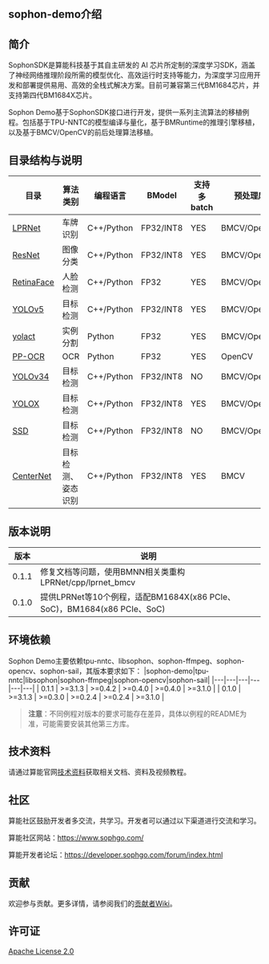 ## sophon-demo介绍

## 简介
SophonSDK是算能科技基于其自主研发的 AI 芯片所定制的深度学习SDK，涵盖了神经网络推理阶段所需的模型优化、高效运行时支持等能力，为深度学习应用开发和部署提供易用、高效的全栈式解决方案。目前可兼容第三代BM1684芯片，并支持第四代BM1684X芯片。

Sophon Demo基于SophonSDK接口进行开发，提供一系列主流算法的移植例程。包括基于TPU-NNTC的模型编译与量化，基于BMRuntime的推理引擎移植，以及基于BMCV/OpenCV的前后处理算法移植。

## 目录结构与说明
| 目录 | 算法类别 | 编程语言 | BModel | 支持多batch | 预处理库 |
|---|---|---|---|---|---|
| [LPRNet](./sample/LPRNet/README.md) | 车牌识别 | C++/Python | FP32/INT8 | YES | BMCV/OpenCV |
| [ResNet](./sample/ResNet/README.md) | 图像分类 | C++/Python | FP32/INT8 | YES | BMCV/OpenCV |
| [RetinaFace](./sample/RetinaFace/README.md) | 人脸检测 | C++/Python | FP32 | YES | BMCV/OpenCV |
| [YOLOv5](./sample/YOLOv5/README.md) | 目标检测 | C++/Python | FP32/INT8 | YES | BMCV/OpenCV |
| [yolact](./sample/yolact/README.md) | 实例分割 | Python | FP32 | YES | BMCV/OpenCV |
| [PP-OCR](./sample/PP-OCR/README.md) | OCR | Python | FP32 | YES | OpenCV |
| [YOLOv34](./sample/YOLOv34/README.md) | 目标检测 | C++/Python | FP32/INT8 | NO | BMCV/OpenCV |
| [YOLOX](./sample/YOLOX/README.md) | 目标检测 | C++/Python | FP32/INT8 | YES | BMCV/OpenCV |
| [SSD](./sample/SSD/README.md) | 目标检测 | C++/Python | FP32/INT8 | NO | BMCV/OpenCV |
| [CenterNet](./sample/CenterNet/README.md) | 目标检测、姿态识别 | C++/Python | FP32/INT8 | YES | BMCV |

## 版本说明
| 版本 | 说明 | 
|---|---|
| 0.1.1	 | 修复文档等问题，使用BMNN相关类重构LPRNet/cpp/lprnet_bmcv |
| 0.1.0	 | 提供LPRNet等10个例程，适配BM1684X(x86 PCIe、SoC)，BM1684(x86 PCIe、SoC) |

## 环境依赖
Sophon Demo主要依赖tpu-nntc、libsophon、sophon-ffmpeg、sophon-opencv、sophon-sail，其版本要求如下：
|sophon-demo|tpu-nntc|libsophon|sophon-ffmpeg|sophon-opencv|sophon-sail|
|---|---|---|---|---|---|
| 0.1.1 | >=3.1.3 | >=0.4.2 | >=0.4.0 | >=0.4.0 | >=3.1.0 |
| 0.1.0 | >=3.1.3 | >=0.3.0 | >=0.2.4 | >=0.2.4 | >=3.1.0 |
> **注意**：不同例程对版本的要求可能存在差异，具体以例程的README为准，可能需要安装其他第三方库。

## 技术资料

请通过算能官网[技术资料](https://developer.sophgo.com/site/index.html)获取相关文档、资料及视频教程。

## 社区

算能社区鼓励开发者多交流，共学习。开发者可以通过以下渠道进行交流和学习。

算能社区网站：https://www.sophgo.com/

算能开发者论坛：https://developer.sophgo.com/forum/index.html


## 贡献

欢迎参与贡献。更多详情，请参阅我们的[贡献者Wiki](./CONTRIBUTING_CN.md)。

## 许可证
[Apache License 2.0](./LICENSE)